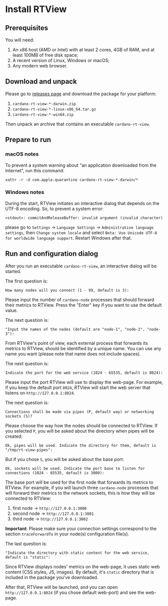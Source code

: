 # Install RTView

## Prerequisites

You will need:

1. An x86 host (AMD or Intel) with at least 2 cores, 4GB of RAM, and at least 100MB of free disk space;
2. A recent version of Linux, Windows or macOS;
3. Any modern web browser.

## Download and unpack

Please go to [releases page](https://github.com/input-output-hk/cardano-rt-view/releases) and download the package for your platform:

1. `cardano-rt-view-*-darwin.zip`
2. `cardano-rt-view-*-linux-x86_64.tar.gz`
3. `cardano-rt-view-*-win64.zip`

Then unpack an archive that contains an executable `cardano-rt-view`.

## Prepare to run

### macOS notes

To prevent a system warning about "an application downloaded from the Internet", run this command:

```
xattr -r -d com.apple.quarantine cardano-rt-view-*-darwin/*
```

### Windows notes

During the start, RTView initiates an interactive dialog that depends on the UTF-8 encoding. So, to prevent a system error:

```
<stdout>: commitAndReleaseBuffer: invalid argument (invalid character)
```

please go to `Settings` -> `Language Settings` -> `Administrative language settings`, then `Change system locale` and select `Beta: Use Unicode UTF-8 for worldwide language support`. Restart Windows after that.

## Run and configuration dialog

After you run an executable `cardano-rt-view`, an interactive dialog will be started.

The first question is:

```
How many nodes will you connect (1 - 99, default is 3):
```

Please input the number of `cardano-node` processes that should forward their metrics to RTView. Press the "Enter" key if you want to use the default value.

The next question is:

```
"Input the names of the nodes (default are "node-1", "node-2", "node-3"):
```

From RTView's point of view, each external process that forwards its metrics to RTView, should be identified by a unique name. You can use any name you want (please note that name does not include spaces).

The next question is:

```
Indicate the port for the web service (1024 - 65535, default is 8024):
```

Please input the port RTView will use to display the web-page. For example, if you keep the default port `8024`, RTView will start the web server that listens on `http://127.0.0.1:8024`.

The next question is:

```
Connections shall be made via pipes (P, default way) or networking sockets (S)?
```

Please choose the way how the nodes should be connected to RTView. If you selected `P`, you will be asked about the directory when pipes will be created:

```
Ok, pipes will be used. Indicate the directory for them, default is "/tmp/rt-view-pipes":
```

But if you chose `S`, you will be asked about the base port:

```
Ok, sockets will be used. Indicate the port base to listen for connections (1024 - 65535, default is 3000):
```

The base port will be used for the first node that forwards its metrics to RTView. For example, if you will launch three `cardano-node` processes that will forward their metrics to the network sockets, this is how they will be connected to RTView:

1. first node -> `http://127.0.0.1:3000`
1. second node -> `http://127.0.0.1:3001`
1. third node -> `http://127.0.0.1:3002`

**Important**: Please make sure your connection settings correspond to the section `traceForwardTo` in your node(s) configuration file(s).

The last question is:

```
"Indicate the directory with static content for the web service, default is "static":
```

Since RTView displays nodes' metrics on the web-page, it uses static web content (CSS styles, JS, images). By default, it's `static` directory that is included in the package you've downloaded.

After that, RTView will be launched, and you can open `http://127.0.0.1:8024` (if you chose default web-port) and see the web-page.
